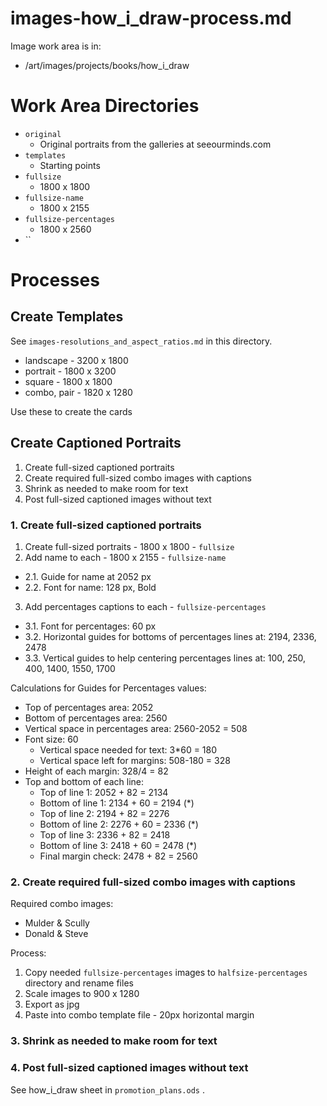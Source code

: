 
# images-how_i_draw-process.md

Image work area is in:
- /art/images/projects/books/how_i_draw

# Work Area Directories

- `original`
  - Original portraits from the galleries at seeourminds.com
- `templates`
  - Starting points
- `fullsize`
  - 1800 x 1800
- `fullsize-name`
  - 1800 x 2155
- `fullsize-percentages`
  - 1800 x 2560
- ``

# Processes

## Create Templates

See `images-resolutions_and_aspect_ratios.md` in this directory.
- landscape - 3200 x 1800
- portrait - 1800 x 3200
- square - 1800 x 1800
- combo, pair - 1820 x 1280

Use these to create the cards

## Create Captioned Portraits

1. Create full-sized captioned portraits
2. Create required full-sized combo images with captions
3. Shrink as needed to make room for text
4. Post full-sized captioned images without text

### 1. Create full-sized captioned portraits

1. Create full-sized portraits - 1800 x 1800 - `fullsize`
2. Add name to each - 1800 x 2155 - `fullsize-name`
  - 2.1. Guide for name at 2052 px
  - 2.2. Font for name: 128 px, Bold
3. Add percentages captions to each - `fullsize-percentages`
  - 3.1. Font for percentages: 60 px
  - 3.2. Horizontal guides for bottoms of percentages lines at: 2194, 2336, 2478
  - 3.3. Vertical guides to help centering percentages lines at: 100, 250, 400, 1400, 1550, 1700

Calculations for Guides for Percentages values:
- Top of percentages area: 2052
- Bottom of percentages area: 2560
- Vertical space in percentages area: 2560-2052 = 508
- Font size: 60
  - Vertical space needed for text: 3*60 = 180
  - Vertical space left for margins: 508-180 = 328
- Height of each margin: 328/4 = 82
- Top and bottom of each line:
  - Top of line 1: 2052 + 82 = 2134
  - Bottom of line 1: 2134 + 60 = 2194 (*)
  - Top of line 2: 2194 + 82 = 2276
  - Bottom of line 2: 2276 + 60 = 2336 (*)
  - Top of line 3: 2336 + 82 = 2418
  - Bottom of line 3: 2418 + 60 = 2478 (*)
  - Final margin check: 2478 + 82 = 2560

### 2. Create required full-sized combo images with captions

Required combo images:
- Mulder & Scully
- Donald & Steve

Process:
1. Copy needed `fullsize-percentages` images to `halfsize-percentages` directory and rename files
2. Scale images to 900 x 1280
3. Export as jpg
4. Paste into combo template file - 20px horizontal margin

### 3. Shrink as needed to make room for text

### 4. Post full-sized captioned images without text

See how_i_draw sheet in `promotion_plans.ods` .

